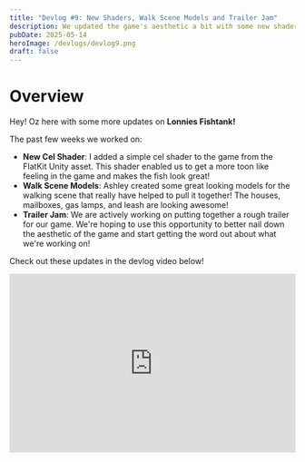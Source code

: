 ```yaml
---
title: "Devlog #9: New Shaders, Walk Scene Models and Trailer Jam"
description: We updated the game's aesthetic a bit with some new shaders, Ashley created more models for the walk scene, and a bit of discussion about the trailer jam we're giving a try!
pubDate: 2025-05-14
heroImage: /devlogs/devlog9.png
draft: false
---
```

# Overview

Hey! Oz here with some more updates on **Lonnies Fishtank!**

The past few weeks we worked on:
- **New Cel Shader**: I added a simple cel shader to the game from the FlatKit Unity asset. This shader enabled us to get a more toon like feeling in the game and makes the fish look great!
- **Walk Scene Models**: Ashley created some great looking models for the walking scene that really have helped to pull it together! The houses, mailboxes, gas lamps, and leash are looking awesome!
- **Trailer Jam**: We are actively working on putting together a rough trailer for our game. We're hoping to use this opportunity to better nail down the aesthetic of the game and start getting the word out about what we're working on!

Check out these updates in the devlog video below!

<iframe width="100%" height="315" src="https://www.youtube.com/embed/EeqaUIfzFTI?si=gXz5yf-D0jrhzAS1" title="YouTube video player" frameborder="0" allow="accelerometer; autoplay; clipboard-write; encrypted-media; gyroscope; picture-in-picture; web-share" referrerpolicy="strict-origin-when-cross-origin" allowfullscreen></iframe>
